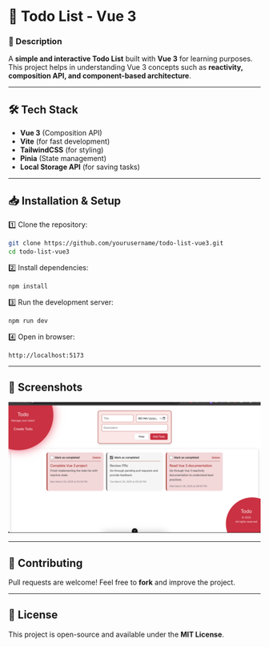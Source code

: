 # 📌 Todo List - Vue 3

### 🌟 Description

A **simple and interactive Todo List** built with **Vue 3** for learning purposes. This project helps in understanding Vue 3 concepts such as **reactivity, composition API, and component-based architecture**.


---

## 🛠️ Tech Stack

- **Vue 3** (Composition API)
- **Vite** (for fast development)
- **TailwindCSS** (for styling)
- **Pinia** (State management)
- **Local Storage API** (for saving tasks)

---

## 📥 Installation & Setup

1️⃣ Clone the repository:

```bash
git clone https://github.com/yourusername/todo-list-vue3.git
cd todo-list-vue3
```

2️⃣ Install dependencies:

```bash
npm install
```

3️⃣ Run the development server:

```bash
npm run dev
```

4️⃣ Open in browser:

```
http://localhost:5173
```

---

## 📸 Screenshots

![Todo List UI](./src/assets//project-ss.png)

---

## 🤝 Contributing

Pull requests are welcome! Feel free to **fork** and improve the project.

---

## 📜 License

This project is open-source and available under the **MIT License**.